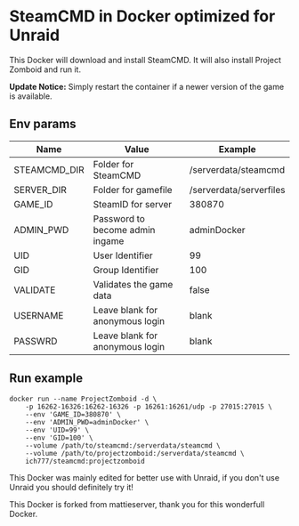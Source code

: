 # SteamCMD in Docker optimized for Unraid
This Docker will download and install SteamCMD. It will also install Project Zomboid and run it.

**Update Notice:** Simply restart the container if a newer version of the game is available.

## Env params
| Name | Value | Example |
| --- | --- | --- |
| STEAMCMD_DIR | Folder for SteamCMD | /serverdata/steamcmd |
| SERVER_DIR | Folder for gamefile | /serverdata/serverfiles |
| GAME_ID | SteamID for server | 380870 |
| ADMIN_PWD | Password to become admin ingame | adminDocker |
| UID | User Identifier | 99 |
| GID | Group Identifier | 100 |
| VALIDATE | Validates the game data | false |
| USERNAME | Leave blank for anonymous login | blank |
| PASSWRD | Leave blank for anonymous login | blank |

## Run example
```
docker run --name ProjectZomboid -d \
	-p 16262-16326:16262-16326 -p 16261:16261/udp -p 27015:27015 \
	--env 'GAME_ID=380870' \
	--env 'ADMIN_PWD=adminDocker' \
	--env 'UID=99' \
	--env 'GID=100' \
	--volume /path/to/steamcmd:/serverdata/steamcmd \
	--volume /path/to/projectzomboid:/serverdata/steamcmd \
	ich777/steamcmd:projectzomboid
```

This Docker was mainly edited for better use with Unraid, if you don't use Unraid you should definitely try it!


This Docker is forked from mattieserver, thank you for this wonderfull Docker.

